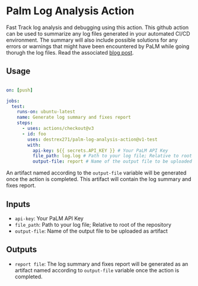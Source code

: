 # Palm Log Analysis Action
Fast Track log analysis and debugging using this action.
This github action can be used to summarize any log files generated in your automated CI/CD environment. The summary will also include possible solutions for any errors or warnings that might have been encountered by PaLM while going thorugh the log files. Read the associated [blog post](https://medium.com/google-cloud/automating-log-analysis-and-troubleshooting-with-the-palm-api-891ac31af1ae). 

## Usage

```yaml

on: [push]

jobs:
  test:
    runs-on: ubuntu-latest
    name: Generate log summary and fixes report
    steps:
      - uses: actions/checkout@v3
      - id: foo
        uses: destrex271/palm-log-analysis-action@v1-test
        with:
          api-key: ${{ secrets.API_KEY }} # Your PaLM API Key
          file_path: log.log # Path to your log file; Relative to root of the repository
          output-file: report # Name of the output file to be uploaded as artifact

```

An artifact named according to the `output-file` variable will be generated once the action is completed. This artifact will contain the log summary and fixes report.


## Inputs

- `api-key`: Your PaLM API Key
- `file_path`: Path to your log file; Relative to root of the repository
- `output-file`: Name of the output file to be uploaded as artifact

## Outputs

-   `report file`: The log summary and fixes report will be generated as an artifact named according to `output-file` variable once the action is completed.
